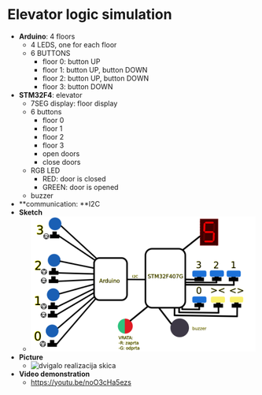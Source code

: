 # Elevator logic simulation

- **Arduino**: 4 floors
  - 4 LEDS, one for each floor
  - 6 BUTTONS
    - floor 0: button UP
    - floor 1: button UP, button DOWN
    - floor 2: button UP, button DOWN
    - floor 3: button DOWN
- **STM32F4**: elevator
  - 7SEG display: floor display
  - 6 buttons
    - floor 0
    - floor 1
    - floor 2
    - floor 3
    - open doors
    - close doors
  - RGB LED
    - RED: door is closed
    - GREEN: door is opened
  - buzzer
- **communication: **I2C
- **Sketch**
  - ![dvigalo realizacija skica](https://raw.githubusercontent.com/gapizaver/elevator-logic-stm32f4-arduino/master/dvigalo%20realizacija%20skica.png)
- **Picture**
  - ![dvigalo realizacija skica](https://raw.githubusercontent.com/gapizaver/elevator-logic-stm32f4-arduino/master/IMG_20210525_113037.jpg)
- **Video demonstration**
  - https://youtu.be/noO3cHa5ezs
